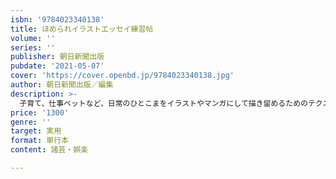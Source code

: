 ```yaml
---
isbn: '9784023340138'
title: ほめられイラストエッセイ練習帖
volume: ''
series: ''
publisher: 朝日新聞出版
pubdate: '2021-05-07'
cover: 'https://cover.openbd.jp/9784023340138.jpg'
author: 朝日新聞出版／編集
description: >-
  子育て、仕事ペットなど、日常のひとこまをイラストやマンガにして描き留めるためのテクニック集。自分をキャラ化する方法、難しいポーズの描き方、マンガ家おぐらなおみさんによるエッセイマンガ描き方講座、タブレットの使い方など収録。取り外せる別冊ドリルでイラストの練習もできる。
price: '1300'
genre: ''
target: 実用
format: 単行本
content: 諸芸・娯楽

---
```

